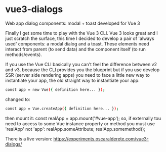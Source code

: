 # vue3-dialogs
Web app dialog components: modal + toast developed for Vue 3

Finally I get some time to play with the Vue 3 CLI. Vue 3 looks great and I just scratch the surface, this time I decided to develop a pair of 'always used' components: a modal dialog and a toast. These elements need interact from parent (to send data) and the component itself (to run methods/events).

If you use the Vue CLI basically you can't feel the difference between v2 and v3, because the CLI provides you the blueprint but if you use develop SSR (server side rendering apps) you need to face a little new way to instantiate your app, the old straight way to instantiate your app:
```bash
const app = new Vue({ definition here... });
```
changed to:
```bash
const app = Vue.createApp({ definition here... });
```
then mount it:
const realApp = app.mount('#vue-app');
so, if externally tou need to access to some Vue instance property or method you must use 'realApp' not 'app':
realApp.someAttribute;
realApp.somemethod();



There is a live version: https://experiments.oscaralderete.com/vue3-dialogs/
